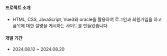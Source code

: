 #### 프로젝트 소개
+ HTML, CSS, JavaScript, Vue3와 oracle을 활용하여 로그인과 회원가입을 하고 품목에 대한 설명을 게시하는 사이트를 만들었습니다.


#### 개발 기간
+ 2024.08.12 ~ 2024.08.20



